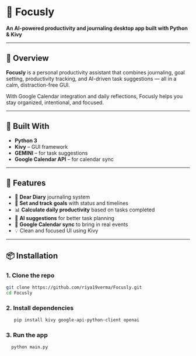 # 🌟 Focusly

**An AI-powered productivity and journaling desktop app built with Python & Kivy**

---

## 📌 Overview

**Focusly** is a personal productivity assistant that combines journaling, goal setting, productivity tracking, and AI-driven task suggestions — all in a calm, distraction-free GUI.

With Google Calendar integration and daily reflections, Focusly helps you stay organized, intentional, and focused.

---

## 🧰 Built With

- **Python 3**
- **Kivy** – GUI framework
- **GEMINI** – for task suggestions 
- **Google Calendar API** – for calendar sync 

---

## 🧠 Features

- 📔 **Dear Diary** journaling system
- 🎯 **Set and track goals** with status and timelines
- 📊 **Calculate daily productivity** based on tasks completed
- 🤖 **AI suggestions** for better task planning
- 📅 **Google Calendar sync** to bring in real events
- 💡 Clean and focused UI using Kivy

---

## 📦 Installation

### 1. Clone the repo
  ```bash
  git clone https://github.com/riya19verma/Focusly.git
  cd Focusly 
```
### 2. Install dependencies
```bash
   pip install kivy google-api-python-client openai
```
### 3. Run the app
```bash
  python main.py
```

